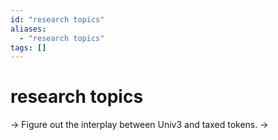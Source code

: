 ```yaml
---
id: "research topics"
aliases:
  - "research topics"
tags: []
---
```


# research topics

-> Figure out the interplay between Univ3 and taxed tokens.
->
